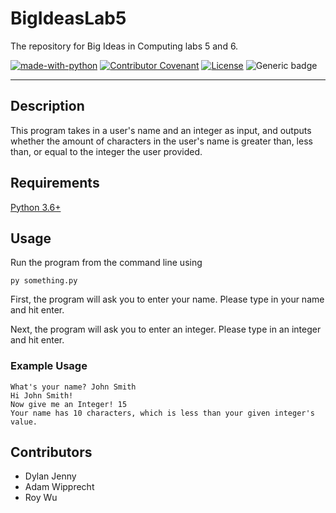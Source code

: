 # BigIdeasLab5

The repository for Big Ideas in Computing labs 5 and 6.

[![made-with-python](https://img.shields.io/badge/Made%20with-Python-1f425f.svg)](https://www.python.org/)
[![Contributor Covenant](https://img.shields.io/badge/Contributor%20Covenant-2.1-4baaaa.svg)](code_of_conduct.md) 
[![License](https://img.shields.io/badge/License-Apache%202.0-blue.svg)](https://opensource.org/licenses/Apache-2.0)
![Generic badge](https://img.shields.io/badge/Pitt_CS-Big_Ideas-blue.svg)

---

## Description

This program takes in a user's name and an integer as input, and outputs whether the amount of characters in the user's name is greater than, less than, or equal to the integer the user provided.

## Requirements

[Python 3.6+](https://www.python.org/downloads/)

## Usage

Run the program from the command line using 

```
py something.py
```
First, the program will ask you to enter your name. Please type in your name and hit enter.

Next, the program will ask you to enter an integer. Please type in an integer and hit enter.

### Example Usage

```
What's your name? John Smith
Hi John Smith!
Now give me an Integer! 15
Your name has 10 characters, which is less than your given integer's value.
```

## Contributors
- Dylan Jenny
- Adam Wipprecht
- Roy Wu
